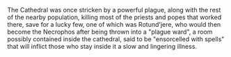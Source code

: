 The Cathedral was once stricken by a powerful plague, along with the rest of the nearby population, killing most of the priests and popes that worked there, save for a lucky few, one of which was Rotund'jere, who would then become the Necrophos after being thrown into a "plague ward", a room possibly contained inside the cathedral, said to be "ensorcelled with spells" that will inflict those who stay inside it a slow and lingering illness.